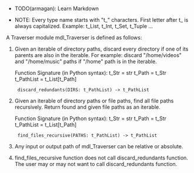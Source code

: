 - TODO(armagan): Learn Markdown

- NOTE: Every type name starts with "t_" characters. First letter after t_
is always capitalized. Example: t_List, t_Int, t_Set, t_Tuple ...

A Traverser module mdl_Traverser is defined as follows:

1) Given an iterable of directory paths, discard every directory if one of 
its parents are also in the iterable. For example: discard 
"/home/videos" and "/home/music" paths if "/home" path is in the iterable.

    Function Signature (in Python syntax):
        t_Str = str
        t_Path = t_Str
        t_PathList = t_List[t_Path]
        
        discard_redundants(DIRS: t_PathList) -> t_PathList


2) Given an iterable of directory paths or file paths, find all file paths
recursively. Return found and given file paths as an iterable.

    Function Signature (in Python syntax):
        t_Str = str
        t_Path = t_Str
        t_PathList = t_List[t_Path]
        
        find_files_recursive(PATHS: t_PathList) -> t_PathList


3) Any input or output path of mdl_Traverser can be relative or absolute.

4) find_files_recursive function does not call discard_redundants function.
The user may or may not want to call discard_redundants function.
